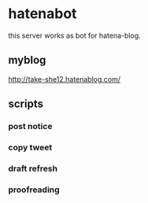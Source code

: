 # hatenabot
this server works as bot for hatena-blog.

## myblog
http://take-she12.hatenablog.com/

## scripts
### post notice

### copy tweet

### draft refresh

### proofreading
